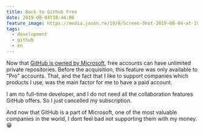 ```yaml
---
title: Back to Github Free
date: 2019-08-04T18:44:06
feature_image: https://media.jason.re/19/8/Screen-Shot-2019-08-04-at-19.59.48.png
tags:
  - development
  - github
  - en
---
```


Now that [GitHub is owned by Microsoft](https://blogs.microsoft.com/blog/2018/06/04/microsoft-github-empowering-developers/), free accounts can have unlimited private repositories. Before the acquisition, this feature was only available to "Pro" accounts. That, and the fact that I like to support companies which products I use, was the main factor for me to have a paid account.

I am no full-time developer, and I do not need all the collaboration features GitHub offers. So I just cancelled my subscription.

And now that GitHub is a part of Microsoft, one of the most valuable companies in the world, I dont feel bad not supporting them with my money. 😁
